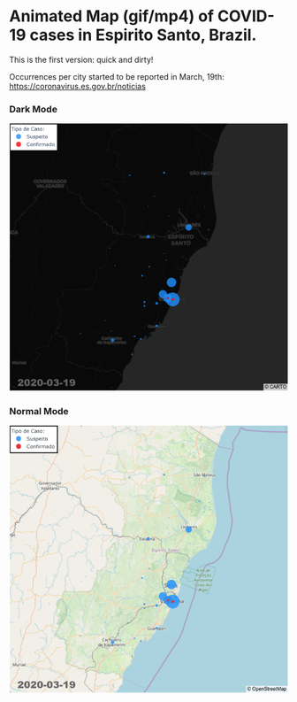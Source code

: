 # Animated Map (gif/mp4) of COVID-19 cases in Espirito Santo, Brazil.

This is the first version: quick and dirty!

Occurrences per city started to be reported in March, 19th:  https://coronavirus.es.gov.br/noticias 

### Dark Mode
![Alt Text](./gifs/covid019-ES-2020-03-24-black.gif)

### Normal Mode
![Alt Text](./gifs/covid019-ES-2020-03-24.gif)
